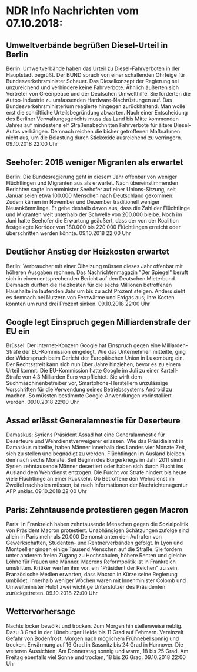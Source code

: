 # NDR Info Nachrichten vom 07.10.2018:


## Umweltverbände begrüßen Diesel-Urteil in Berlin
Berlin: Umweltverbände haben das Urteil zu Diesel-Fahrverboten in der Hauptstadt begrüßt. Der BUND sprach von einer schallenden Ohrfeige für Bundesverkehrsminister Scheuer. Das Dieselkonzept der Regierung sei unzureichend und verhindere keine Fahrverbote. Ähnlich äußerten sich Vertreter von Greenpeace und der Deutschen Umwelthilfe. Sie forderten die Autoo-Industrie zu umfassenden Hardware-Nachrüstungen auf. Das Bundesverkehrsministerium reagierte hingegen zurückhaltend. Man wolle erst die schriftliche Urteilsbegründung abwarten. Nach einer Entscheidung des Berliner Verwaltungsgerichts muss das Land bis Mitte kommenden Jahres auf mindestens elf Straßenabschnitten Fahrverbote für ältere Diesel-Autos verhängen. Demnach reichen die bisher getroffenen Maßnahmen nicht aus, um die Belastung durch Stickoxide ausreichend zu verringern. 09.10.2018 22:00 Uhr 

## Seehofer: 2018 weniger Migranten als erwartet
Berlin: Die Bundesregierung geht in diesem Jahr offenbar von weniger Flüchtlingen und Migranten aus als erwartet. Nach übereinstimmenden Berichten sagte Innenminister Seehofer auf einer Unions-Sitzung, seit Januar seien etwa 100.000 Menschen nach Deutschland gekommen. Zudem kämen im November und Dezember traditionell weniger Neuankömmlinge. Er gehe deshalb davon aus, dass die Zahl der Flüchtlinge und Migranten weit unterhalb der Schwelle von 200.000 bleibe. Noch im Juni hatte Seehofer die Erwartung geäußert, dass der von der Koalition festgelegte Korridor von 180.000 bis 220.000 Flüchtlingen erreicht oder überschritten werden könnte. 09.10.2018 22:00 Uhr 

## Deutlicher Anstieg der Heizkosten erwartet
Berlin:	Verbraucher mit einer Ölheizung müssen dieses Jahr offenbar mit höheren Ausgaben rechnen. Das Nachrichtenmagazin "Der Spiegel" beruft sich in einem entsprechenden Bericht auf den Deutschen Mieterbund. Demnach dürften die Heizkosten für die sechs Millionen betroffenen Haushalte im laufenden Jahr um bis zu acht Prozent steigen. Anders sieht es demnach bei Nutzern von Fernwärme und Erdgas aus; ihre Kosten könnten um rund drei Prozent sinken. 09.10.2018 22:00 Uhr 

## Google legt Einspruch gegen Milliardenstrafe der EU ein
Brüssel:	Der Internet-Konzern Google hat Einspruch gegen eine Milliarden-Strafe der EU-Kommission eingelegt. Wie das Unternehmen mitteilte, ging der Widerspruch beim Gericht der Europäischen Union in Luxemburg ein. Der Rechtsstreit kann sich nun über Jahre hinziehen, bevor es zu einem Urteil kommt. Die EU-Kommission hatte Google im Juli zu einer Kartell-Strafe von 4,3 Milliarden Euro verpflichtet. Sie wirft dem Suchmaschinenbetreiber vor, Smartphone-Herstellern unzulässige Vorschriften für die Verwendung seines Betriebssystems Android zu machen. So müssten bestimmte Google-Anwendungen vorinstalliert werden. 09.10.2018 22:00 Uhr 

## Assad erlässt Generalamnestie für Deserteure
Damaskus:	Syriens Präsident Assad hat eine Generalamnestie für Deserteure und Wehrdienstverweigerer erlassen. Wie das Präsidialamt in Damaskus mitteilte, haben Männer innerhalb des Landes vier Monate Zeit, sich zu stellen und begnadigt zu werden. Flüchtlingen im Ausland bleiben demnach sechs Monate. Seit Beginn des Bürgerkriegs im Jahr 2011 sind in Syrien zehntausende Männer desertiert oder haben sich durch Flucht ins Ausland dem Wehrdienst entzogen. Die Furcht vor Strafe hindert bis heute viele Flüchtlinge an einer Rückkehr. Ob Betroffene den Wehrdienst im Zweifel nachholen müssen, ist nach Informationen der Nachrichtenagentur AFP unklar. 09.10.2018 22:00 Uhr 

## Paris: Zehntausende protestieren gegen Macron
Paris: In Frankreich haben zehntausende Menschen gegen die Sozialpolitik von Präsident Macron protestiert. Unabhängigen Schätzungen zufolge sind allein in Paris mehr als 20.000 Demonstranten den Aufrufen von Gewerkschaften, Studenten- und Rentnerverbänden gefolgt. In Lyon und Montpellier gingen einige Tausend Menschen auf die Straße. Sie fordern unter anderem freien Zugang zu Hochschulen,  höhere Renten und gleiche Löhne für Frauen und Männer. Macrons Reformpolitik ist in Frankreich umstritten. Kritiker werfen ihm vor, ein "Präsident der Reichen" zu sein. Französische Medien erwarten, dass Macron in Kürze seine Regierung umbildet. Innerhalb weniger Wochen waren mit Innenminister Colomb und Umweltminister Hulot zwei wichtige Unterstützer des Präsidenten zurückgetreten. 09.10.2018 22:00 Uhr 

## Wettervorhersage
Nachts locker bewölkt und trocken. Zum Morgen hin stellenweise neblig. Dazu 3 Grad in der Lüneburger Heide bis 11 Grad auf Fehmarn. Vereinzelt Gefahr von Bodenfrost. Morgen nach möglichem Frühnebel sonnig und trocken. Erwärmung auf 16 Grad in Sassnitz bis 24 Grad in Hannover. Die weiteren Aussichten: Am Donnerstag sonnig und warm, 18 bis 25 Grad. Am Freitag ebenfalls viel Sonne und trocken, 18 bis 26 Grad. 09.10.2018 22:00 Uhr 
